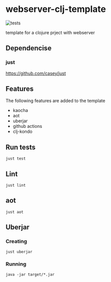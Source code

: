 # webserver-clj-template
![tests](https://github.com/furiel/webserver-clj-template/actions/workflows/clojure.yml/badge.svg)

template for a clojure prject with webserver

## Dependencise

### just

https://github.com/casey/just

## Features

The following features are added to the template

* kaocha
* aot
* uberjar
* github actions
* clj-kondo

## Run tests

```
just test
```

## Lint

```
just lint
```

## aot

```
just aot
```

## Uberjar

### Creating

```
just uberjar
```

### Running

```
java -jar target/*.jar
```
